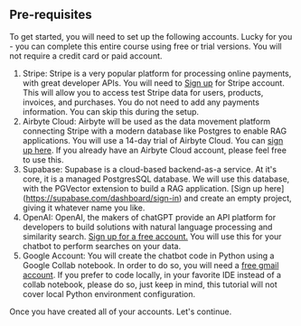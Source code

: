 ## Pre-requisites

To get started, you will need to set up the following accounts. Lucky for you - you can complete this entire course using free or trial versions. You will not require a credit card or paid account. 

1. Stripe: Stripe is a very popular platform for processing online payments, with great developer APIs. You will need to <a href="https://dashboard.stripe.com/register" target="_blank">Sign up</a> for Stripe account. This will allow you to access test Stripe data for users, products, invoices, and purchases. You do not need to add any payments information. You can skip this during the setup.
2. Airbyte Cloud: Airbyte will be used as the data movement platform connecting Stripe with a modern database like Postgres to enable RAG applications. You will use a 14-day trial of Airbyte Cloud. You can <a href="https://cloud.airbyte.com/signup?utm_medium=lms&utm_source=course-ai" target="_blank">sign up here</a>. If you already have an Airbyte Cloud account, please feel free to use this. 
3. Supabase: Supabase is a cloud-based backend-as-a service. At it's core, it is a managed PostgresSQL database. We will use this database, with the PGVector extension to build a RAG application. [Sign up here] (https://supabase.com/dashboard/sign-in) and create an empty project, giving it whatever name you like. 
4. OpenAI: OpenAI, the makers of chatGPT provide an API platform for developers to build solutions with natural language processing and similarity search. <a href="https://auth.openai.com/authorize" target="_blank">Sign up for a free account.</a> You will use this for your chatbot to perform searches on your data.  
5. Google Account: You will create the chatbot code in Python using a Google Collab notebook. In order to do so, you will need a <a href="https://accounts.google.com/lifecycle/steps/signup/name" target="_blank">free gmail account</a>. If you prefer to code locally, in your favorite IDE instead of a collab notebook, please do so, just keep in mind, this tutorial will not cover local Python environment configuration. 

Once you have created all of your accounts. Let's continue.



